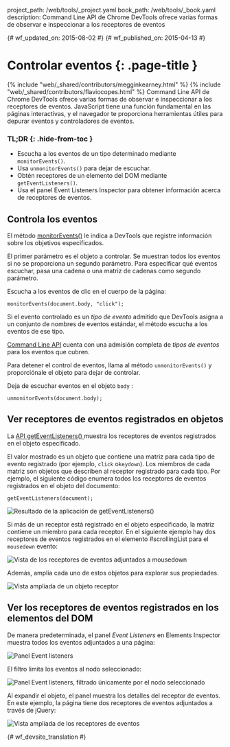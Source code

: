 project_path: /web/tools/_project.yaml
book_path: /web/tools/_book.yaml
description: Command Line API de Chrome DevTools ofrece varias formas de observar e inspeccionar a los receptores de eventos

{# wf_updated_on: 2015-08-02 #}
{# wf_published_on: 2015-04-13 #}

# Controlar eventos {: .page-title }

{% include "web/_shared/contributors/megginkearney.html" %}
{% include "web/_shared/contributors/flaviocopes.html" %}
Command Line API de Chrome DevTools ofrece varias formas de observar e inspeccionar a los receptores de eventos. JavaScript tiene una función fundamental en las páginas interactivas, y el navegador te proporciona herramientas útiles para depurar eventos y controladores de eventos.


### TL;DR {: .hide-from-toc }
- Escucha a los eventos de un tipo determinado mediante <code>monitorEvents()</code>.
- Usa <code>unmonitorEvents()</code> para dejar de escuchar.
- Obtén receptores de un elemento del DOM mediante <code>getEventListeners()</code>.
- Usa el panel Event Listeners Inspector para obtener información acerca de receptores de eventos.


## Controla los eventos

El método [monitorEvents()](/web/tools/chrome-devtools/debug/command-line/command-line-reference#monitoreventsobject-events)
le indica a DevTools que registre información sobre los objetivos especificados.

El primer parámetro es el objeto a controlar.
Se muestran todos los eventos si no se proporciona un segundo parámetro.
Para especificar qué eventos escuchar,
pasa una cadena o una matriz de cadenas como segundo parámetro.

Escucha a los eventos de clic en el cuerpo de la página:

    monitorEvents(document.body, "click");

Si el evento controlado es un *tipo de evento* admitido
que DevTools asigna a un conjunto de nombres de eventos estándar,
el método escucha a los eventos de ese tipo.

[Command Line API](/web/tools/chrome-devtools/debug/command-line/command-line-reference) cuenta con una admisión completa de *tipos de eventos* para los eventos que cubren.

Para detener el control de eventos,
llama al método `unmonitorEvents()` y proporciónale el objeto para dejar de controlar.

Deja de escuchar eventos en el objeto `body` :

    unmonitorEvents(document.body);

## Ver receptores de eventos registrados en objetos

La [API getEventListeners() ](/web/tools/chrome-devtools/debug/command-line/command-line-reference#geteventlistenersobject)
muestra los receptores de eventos registrados en el objeto especificado.

El valor mostrado es un objeto que contiene una matriz para cada tipo de evento registrado (por ejemplo, `click` o`keydown`).
Los miembros de cada matriz son objetos que describen
al receptor registrado para cada tipo.
Por ejemplo,
el siguiente código enumera todos los receptores de eventos registrados en el objeto del documento:

    getEventListeners(document);

![Resultado de la aplicación de getEventListeners()](images/events-call-geteventlisteners.png)

Si más de un receptor está registrado en el objeto especificado,
la matriz contiene un miembro para cada receptor.
En el siguiente ejemplo
hay dos receptores de eventos registrados en el elemento #scrollingList para el `mousedown` evento:

![Vista de los receptores de eventos adjuntados a mousedown](images/events-geteventlisteners_multiple.png)

Además, amplía cada uno de estos objetos para explorar sus propiedades.

![Vista ampliada de un objeto receptor](images/events-geteventlisteners_expanded.png)

## Ver los receptores de eventos registrados en los elementos del DOM

De manera predeterminada,
el panel *Event Listeners* en Elements Inspector muestra todos los eventos adjuntados a una página:

![Panel Event listeners](images/events-eventlisteners_panel.png)

El filtro limita los eventos al nodo seleccionado:

![Panel Event listeners, filtrado únicamente por el nodo seleccionado](images/events-eventlisteners_panel_filtered.png)

Al expandir el objeto, el panel muestra los detalles del receptor de eventos.
En este ejemplo,
la página tiene dos receptores de eventos adjuntados a través de jQuery:

![Vista ampliada de los receptores de eventos](images/events-eventlisteners_panel_details.png)



{# wf_devsite_translation #}
